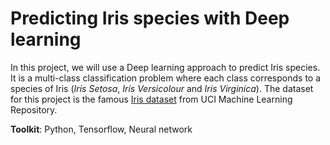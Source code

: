 # Predicting Iris species with Deep learning
In this project, we will use a Deep learning approach to predict Iris species. It is a multi-class classification problem where each class corresponds to a species of Iris (*Iris Setosa*, *Iris Versicolour* and *Iris Virginica*). The dataset for this project is the famous [Iris dataset](https://archive.ics.uci.edu/ml/datasets/Iris) from UCI Machine Learning Repository.

**Toolkit**: Python, Tensorflow, Neural network
